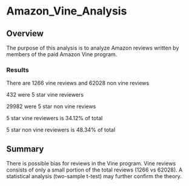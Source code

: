 # Amazon_Vine_Analysis

## Overview
The purpose of this analysis is to analyze Amazon reviews written by members of the paid Amazon Vine program.

### Results
There are 1266 vine reviews and 62028 non vine reviews

432 were 5 star vine reviewers 

29982 were 5 star non vine reviews

5 star vine reviewers is 34.12% of total

5 star non vine reviewers is 48.34% of total

## Summary
There is possible bias for reviews in the Vine program. Vine reviews consists of only a small portion of the total reviews (1266 vs 62028). A statistical analysis (two-sample t-test) may further confirm the theory.